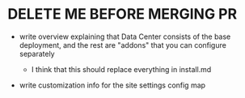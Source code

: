 # DELETE ME BEFORE MERGING PR

- write overview explaining that Data Center consists of the base deployment, and the rest are "addons" that you can configure separately

  - I think that this should replace everything in install.md

- write customization info for the site settings config map
